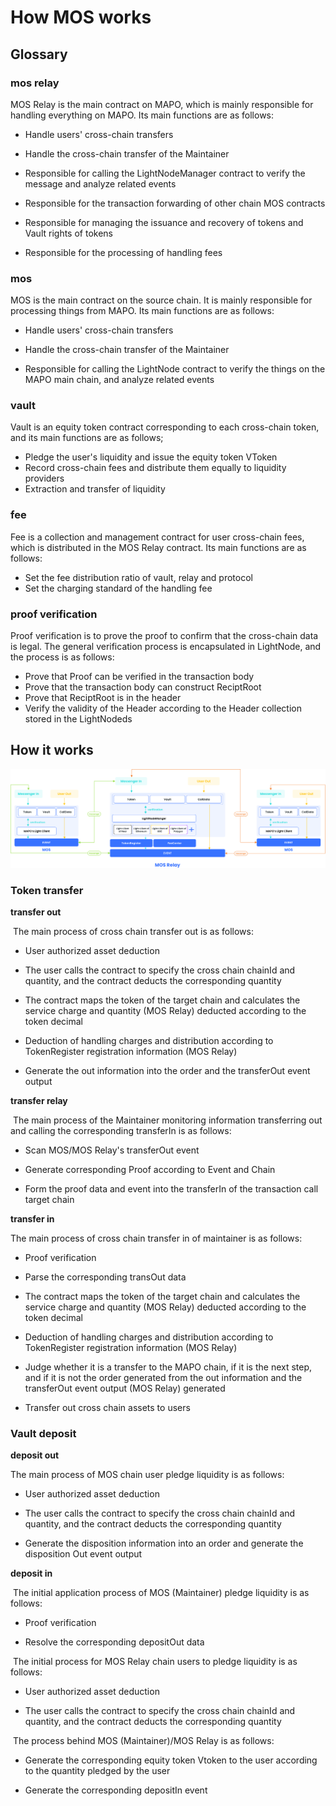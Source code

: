 # How MOS works

## Glossary

### mos relay

MOS Relay is the main contract on MAPO, which is mainly responsible for handling everything on MAPO. Its main functions are as follows:
- Handle users' cross-chain transfers

- Handle the cross-chain transfer of the Maintainer

- Responsible for calling the LightNodeManager contract to verify the message and analyze related events

- Responsible for the transaction forwarding of other chain MOS contracts

- Responsible for managing the issuance and recovery of tokens and Vault rights of tokens

- Responsible for the processing of handling fees

  

### mos

MOS is the main contract on the source chain. It is mainly responsible for processing things from MAPO. Its main functions are as follows:
- Handle users' cross-chain transfers

- Handle the cross-chain transfer of the Maintainer

- Responsible for calling the LightNode contract to verify the things on the MAPO main chain, and analyze related events

  

### vault

Vault is an equity token contract corresponding to each cross-chain token, and its main functions are as follows;
- Pledge the user's liquidity and issue the equity token VToken
- Record cross-chain fees and distribute them equally to liquidity providers
- Extraction and transfer of liquidity

### fee

Fee is a collection and management contract for user cross-chain fees, which is distributed in the MOS Relay contract. Its main functions are as follows:

- Set the fee distribution ratio of vault, relay and protocol
- Set the charging standard of the handling fee

### proof verification

Proof verification is to prove the proof to confirm that the cross-chain data is legal. The general verification process is encapsulated in LightNode, and the process is as follows:
- Prove that Proof can be verified in the transaction body
- Prove that the transaction body can construct ReciptRoot
- Prove that ReciptRoot is in the header
- Verify the validity of the Header according to the Header collection stored in the LightNodeds

## How it works

![MCS Flow](mosFlowChart.png)

### Token transfer

**transfer out**

​	The main process of cross chain transfer out is as follows:

- User authorized asset deduction

- The user calls the contract to specify the cross chain chainId and quantity, and the contract deducts the corresponding quantity

- The contract maps the token of the target chain and calculates the service charge and quantity (MOS Relay) deducted according to the token decimal

- Deduction of handling charges and distribution according to TokenRegister registration information (MOS Relay)

- Generate the out information into the order and the transferOut event output



**transfer relay**

​	The main process of the Maintainer monitoring information transferring out and calling the corresponding transferIn is as follows:

- Scan MOS/MOS Relay's transferOut event

- Generate corresponding Proof according to Event and Chain

- Form the proof data and event into the transferIn of the transaction call target chain



**transfer in**

   The main process of cross chain transfer in of maintainer is as follows:

- Proof verification

- Parse the corresponding transOut data

- The contract maps the token of the target chain and calculates the service charge and quantity (MOS Relay) deducted according to the token decimal

- Deduction of handling charges and distribution according to TokenRegister registration information (MOS Relay)

- Judge whether it is a transfer to the MAPO chain, if it is the next step, and if it is not the order generated from the out information and the transferOut event output (MOS Relay) generated

- Transfer out cross chain assets to users



### Vault deposit



**deposit out**

   The main process of MOS chain user pledge liquidity is as follows:

- User authorized asset deduction

- The user calls the contract to specify the cross chain chainId and quantity, and the contract deducts the corresponding quantity

- Generate the disposition information into an order and generate the disposition Out event output

  

**deposit in**

​	The initial application process of MOS (Maintainer) pledge liquidity is as follows:

- Proof verification

- Resolve the corresponding depositOut data

  

​	The initial process for MOS Relay chain users to pledge liquidity is as follows:

- User authorized asset deduction

- The user calls the contract to specify the cross chain chainId and quantity, and the contract deducts the corresponding quantity

  

​	The process behind MOS (Maintainer)/MOS Relay is as follows:

- Generate the corresponding equity token Vtoken to the user according to the quantity pledged by the user

- Generate the corresponding depositIn event